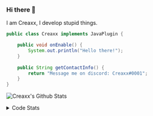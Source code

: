 ### Hi there 👋

I am Creaxx, I develop stupid things. 

```java
public class Creaxx implements JavaPlugin {

    public void onEnable() {
        System.out.println("Hello there!");
    }
    
    public String getContactInfo() {
        return "Message me on discord: Creaxx#0001";
    }
}
```

![Creaxx's Github Stats](https://github-readme-stats.vercel.app/api?username=CreaxxOG&show_icons=true&theme=dark&count_private=true)

<details>
  <summary>Code Stats</summary>

<!--START_SECTION:waka-->
![Code Time](http://img.shields.io/badge/Code%20Time-905%20hrs%2024%20mins-blue)

![Lines of code](https://img.shields.io/badge/From%20Hello%20World%20I%27ve%20Written-2%20Thousand%20lines%20of%20code-blue)

**🐱 My GitHub Data** 

> 🏆 593 Contributions in the Year 2022
 > 
> 📦 227.2 kB Used in GitHub's Storage 
 > 
> 🚫 Not Opted to Hire
 > 
> 📜 3 Public Repositories 
 > 
> 🔑 2 Private Repositories  
 > 
**I'm a Night 🦉** 

```text
🌞 Morning    14 commits     █░░░░░░░░░░░░░░░░░░░░░░░░   3.66% 
🌆 Daytime    176 commits    ███████████░░░░░░░░░░░░░░   46.07% 
🌃 Evening    172 commits    ███████████░░░░░░░░░░░░░░   45.03% 
🌙 Night      20 commits     █░░░░░░░░░░░░░░░░░░░░░░░░   5.24%

```
📅 **I'm Most Productive on Wednesday** 

```text
Monday       50 commits     ███░░░░░░░░░░░░░░░░░░░░░░   13.09% 
Tuesday      64 commits     ████░░░░░░░░░░░░░░░░░░░░░   16.75% 
Wednesday    67 commits     ████░░░░░░░░░░░░░░░░░░░░░   17.54% 
Thursday     49 commits     ███░░░░░░░░░░░░░░░░░░░░░░   12.83% 
Friday       47 commits     ███░░░░░░░░░░░░░░░░░░░░░░   12.3% 
Saturday     49 commits     ███░░░░░░░░░░░░░░░░░░░░░░   12.83% 
Sunday       56 commits     ███░░░░░░░░░░░░░░░░░░░░░░   14.66%

```


📊 **This Week I Spent My Time On** 

```text
💬 Programming Languages: 
Java                     6 hrs 36 mins       ██████████████████████░░░   89.24% 
Kotlin                   24 mins             █░░░░░░░░░░░░░░░░░░░░░░░░   5.48% 
XML                      16 mins             █░░░░░░░░░░░░░░░░░░░░░░░░   3.6% 
YAML                     6 mins              ░░░░░░░░░░░░░░░░░░░░░░░░░   1.49% 
IDEA_MODULE              0 secs              ░░░░░░░░░░░░░░░░░░░░░░░░░   0.11%

🔥 Editors: 
IntelliJ                 7 hrs 24 mins       █████████████████████████   100.0%

```

**I Mostly Code in Java** 

```text
Java                     6 repos             ████████████████░░░░░░░░░   66.67% 
EJS                      1 repo              ██░░░░░░░░░░░░░░░░░░░░░░░   11.11% 
Kotlin                   1 repo              ██░░░░░░░░░░░░░░░░░░░░░░░   11.11% 
Python                   1 repo              ██░░░░░░░░░░░░░░░░░░░░░░░   11.11%

```



 Last Updated on 26/09/2022 06:58:27 UTC
<!--END_SECTION:waka-->
</details>
